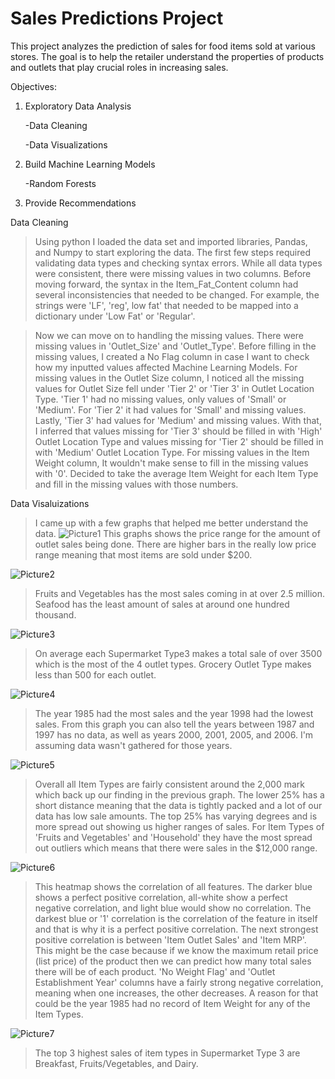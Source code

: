 # Sales Predictions Project 

This project analyzes the prediction of sales for food items sold at various stores. The goal is to help the retailer understand the properties of products and outlets that play crucial roles in increasing sales.

Objectives:  
1. Exploratory Data Analysis 
   
   -Data Cleaning 
   
   -Data Visualizations 
   
2. Build Machine Learning Models 
  
   -Random Forests 
  
3. Provide Recommendations 


Data Cleaning
>Using python I loaded the data set and imported libraries, Pandas, and Numpy to start exploring the data. The first few steps required validating data types and checking syntax errors. While all data types were consistent, there were missing values in two columns. Before moving forward, the syntax in the Item_Fat_Content column had several inconsistencies that needed to be changed. For example, the strings were 'LF', 'reg', low fat' that needed to be mapped into a dictionary under 'Low Fat' or 'Regular'. 

>Now we can move on to handling the missing values.  There were missing values in 'Outlet_Size' and 'Outlet_Type'. Before filling in the missing values, I created a No Flag column in case I want to check how my inputted values affected Machine Learning Models. For missing values in the Outlet Size column, I noticed all the missing values for Outlet Size fell under 'Tier 2' or 'Tier 3' in Outlet Location Type. 'Tier 1' had no missing values, only values of 'Small' or 'Medium'. For 'Tier 2' it had values for 'Small' and missing values. Lastly, 'Tier 3' had values for 'Medium' and missing values. With that, I inferred that values missing for 'Tier 3' should be filled in with 'High' Outlet Location Type and values missing for 'Tier 2' should be filled in with 'Medium' Outlet Location Type. For missing values in the Item Weight column, It wouldn't make sense to fill in the missing values with '0'. Decided to take the average Item Weight for each Item Type and fill in the missing values with those numbers.

Data Visaluizations
>I came up with a few graphs that helped me better understand the data. 
![Picture1](https://user-images.githubusercontent.com/77766107/110861673-542cbc80-8273-11eb-81a6-c3dfbe2f7bf3.png)
>This graphs shows the price range for the amount of outlet sales being done. There are higher bars in the really low price range meaning that most items are sold under $200.

![Picture2](https://user-images.githubusercontent.com/77766107/110861687-5bec6100-8273-11eb-9306-87e4dc7dd7aa.png)
>Fruits and Vegetables has the most sales coming in at over 2.5 million. Seafood has the least amount of sales at around one hundred thousand.

![Picture3](https://user-images.githubusercontent.com/77766107/110861700-5ee75180-8273-11eb-8502-d4d5be39ff7c.png)
>On average each Supermarket Type3 makes a total sale of over 3500 which is the most of the 4 outlet types. Grocery Outlet Type makes less than 500 for each outlet.

![Picture4](https://user-images.githubusercontent.com/77766107/110861715-63136f00-8273-11eb-8f2e-1f66ae6404b9.png)
>The year 1985 had the most sales and the year 1998 had the lowest sales. From this graph you can also tell the years between 1987 and 1997 has no data, as well as years 2000, 2001, 2005, and 2006. I'm assuming data wasn't gathered for those years.

![Picture5](https://user-images.githubusercontent.com/77766107/110861729-673f8c80-8273-11eb-9358-b9b34977b012.png)
>Overall all Item Types are fairly consistent around the 2,000 mark which back up our finding in the previous graph. The lower 25% has a short distance meaning that the data is tightly packed and a lot of our data has low sale amounts. The top 25% has varying degrees and is more spread out showing us higher ranges of sales. For Item Types of 'Fruits and Vegetables' and 'Household' they have the most spread out outliers which means that there were sales in the $12,000 range.

![Picture6](https://user-images.githubusercontent.com/77766107/110861741-6c044080-8273-11eb-9bfd-8d05621f4abe.png)
>This heatmap shows the correlation of all features. The darker blue shows a perfect positive correlation, all-white show a perfect negative correlation, and light blue would show no correlation. The darkest blue or '1' correlation is the correlation of the feature in itself and that is why it is a perfect positive correlation. The next strongest positive correlation is between 'Item Outlet Sales' and 'Item MRP'. This might be the case because if we know the maximum retail price (list price) of the product then we can predict how many total sales there will be of each product. 'No Weight Flag' and 'Outlet Establishment Year' columns have a fairly strong negative correlation, meaning when one increases, the other decreases. A reason for that could be the year 1985 had no record of Item Weight for any of the Item Types.

![Picture7](https://user-images.githubusercontent.com/77766107/110861750-6f97c780-8273-11eb-9a88-ad165c030c1c.png)
>The top 3 highest sales of item types in Supermarket Type 3 are Breakfast, Fruits/Vegetables, and Dairy.







